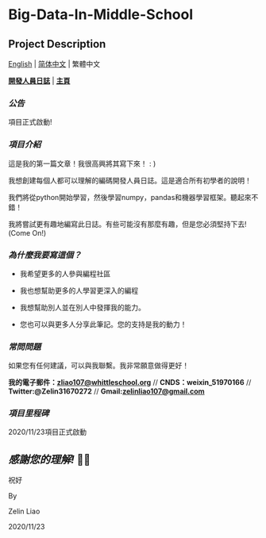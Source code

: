 # Big-Data-In-Middle-School

## Project Description

[English](https://github.com/ZelinLiao/Big-Data-In-Middle-School/blob/main/README.md) | [简体中文](https://github.com/ZelinLiao/Big-Data-In-Middle-School/blob/main/%E7%AE%80%E4%BD%93%E4%B8%AD%E6%96%87.md) | 繁體中文


**[開發人員日誌](https://github.com/ZelinLiao/Big-Data-In-Middle-School/projects)** | **[主頁](https://github.com/ZelinLiao/Big-Data-In-Middle-School/)**


### _公告_


項目正式啟動!


### _項目介紹_


這是我的第一篇文章！我很高興將其寫下來！ : )

我想創建每個人都可以理解的編碼開發人員日誌。這是適合所有初學者的說明！

我們將從python開始學習，然後學習numpy，pandas和機器學習框架。聽起來不錯！

我將嘗試更有趣地編寫此日誌。有些可能沒有那麼有趣，但是您必須堅持下去!  (Come On!)


### _為什麼我要寫這個？_


* 我希望更多的人參與編程社區

* 我也想幫助更多的人學習更深入的編程

* 我想幫助別人並在別人中發揮我的能力。

* 您也可以與更多人分享此筆記。您的支持是我的動力！


### _常問問題_


如果您有任何建議，可以與我聯繫。我非常願意做得更好！

**我的電子郵件：zliao107@whittleschool.org** // **CNDS：weixin_51970166** // **Twitter:@Zelin31670272** // **Gmail:zelinliao107@gmail.com**


### _項目里程碑_


2020/11/23項目正式啟動


## _感謝您的理解!_ 🐱‍🏍


祝好

By

Zelin Liao

2020/11/23
